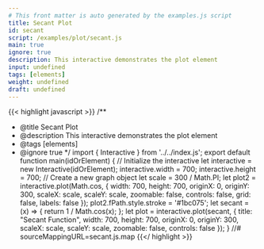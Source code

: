 ```yaml
---
# This front matter is auto generated by the examples.js script
title: Secant Plot
id: secant
script: /examples/plot/secant.js
main: true
ignore: true
description: This interactive demonstrates the plot element
input: undefined
tags: [elements]
weight: undefined
draft: undefined
---
```


{{< highlight javascript >}}
/**
* @title Secant Plot
* @description This interactive demonstrates the plot element
* @tags [elements]
* @ignore true
*/
import { Interactive } from '../../index.js';
export default function main(idOrElement) {
    // Initialize the interactive
    let interactive = new Interactive(idOrElement);
    interactive.width = 700;
    interactive.height = 700;
    // Create a new graph object
    let scale = 300 / Math.PI;
    let plot2 = interactive.plot(Math.cos, {
        width: 700,
        height: 700,
        originX: 0,
        originY: 300,
        scaleX: scale,
        scaleY: scale,
        zoomable: false,
        controls: false,
        grid: false,
        labels: false
    });
    plot2.fPath.style.stroke = '#1bc075';
    let secant = (x) => { return 1 / Math.cos(x); };
    let plot = interactive.plot(secant, {
        title: "Secant Function",
        width: 700,
        height: 700,
        originX: 0,
        originY: 300,
        scaleX: scale,
        scaleY: scale,
        zoomable: false,
        controls: false
    });
}
//# sourceMappingURL=secant.js.map
{{</ highlight >}}

